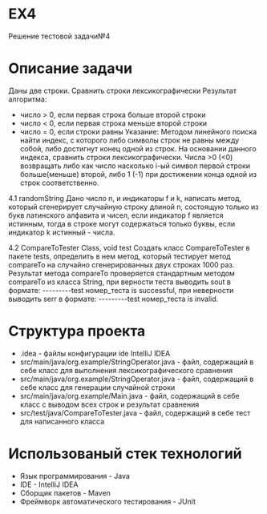 # EX4
Решение тестовой задачи№4 
# Описание задачи

Даны две строки. Сравнить строки лексикографически
Результат алгоритма:
- число > 0, если первая строка больше второй строки
- число < 0, если первая строка меньше второй строки
- число = 0, если строки равны
Указание:
Методом линейного поиска найти индекс, с которого либо символы строк не равны между собой, либо достигнут конец одной из строк. На основании данного индекса, сравнить строки лексикографически.
Числа >0 (<0) возвращать либо как число насколько i-ый символ первой строки больше(меньше) второй, либо 1 (-1) при достижении конца одной из строк соответственно.

4.1 randomString
Дано число n, и индикаторы f и k, написать метод, который сгенерирует случайную строку длиной n, состоящую только из букв латинского алфавита и чисел, если индикатор f является истинным, тогда в строке могут содержаться только буквы, если индикатор k истинный - числа.

4.2 CompareToTester Class, void test
Создать класс CompareToTester в пакете tests, определить в нем метод, который тестирует метод compareTo на случайно сгенерированных двух строках 1000 раз. Результат метода compareTo проверяется стандартным методом compareTo из класса String, при верности теста выводить sout в формате: ---------test номер_теста is successful, при неверности выводить serr в формате: ---------test номер_теста is invalid.

# Структура проекта

- .idea - файлы конфигурации ide IntelliJ IDEA
- src/main/java/org.example/StringOperator.java - файл, содержащий в себе класс для выполнения лексикографического сравнения
- src/main/java/org.example/StringOperator.java - файл, содержащий в себе класс для генерации случайной строки
- src/main/java/org.example/Main.java - файл, содержащий в себе класс с выводом всех строк и результат сравнения
- src/test/java/CompareToTester.java - файл, содержащий в себе тест для написанного класса

# Использованый стек технологий

- Язык программирования - Java
- IDE - IntelliJ IDEA
- Сборщик пакетов - Maven
- Фреймворк автоматического тестирования - JUnit
